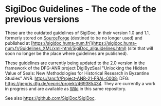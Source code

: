 # SigiDoc Guidelines - The code of the previous versions
 
These are the outdated guidelines of SigiDoc, in their version 1.0 and 1.1, formerly stored on [SourceForge](https://sourceforge.net/p/sigidoc/code/HEAD/tree/trunk/guidelines/) (destined to be no longer used) and published at [https://sigidoc.huma-num.fr/](https://sigidoc.huma-num.fr/Guidelines_XML/xml-html/SigiDoc_allguidelines.html) (site that will soon no longer be the place where guidelines are published).

These guidelines are currently being updated to the 2.0 version in the framework of the DFG-ANR project DigiByzSeal "Unlocking the Hidden Value of Seals: New Methodologies for Historical Research in Byzantine Studies" ANR: https://anr.fr/Project-ANR-21-FRAL-0008; DFG: https://gepris.dfg.de/gepris/projekt/469385434.
They are currently a work in progress and are available as [Wiki](https://github.com/SigiDoc/Guidelines/wiki) in this same repository.

See also https://github.com/SigiDoc/SigiDoc.

